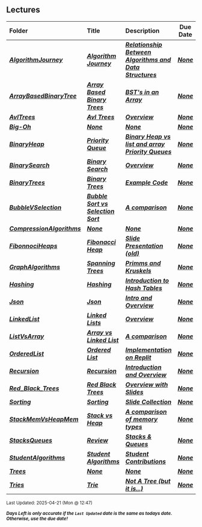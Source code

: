 ## Lectures

| Folder | Title | Description | Due Date | Due |  |
|:------|:------|:------|:-----:|:-----:|-----|
| ***<a href="https://github.com/rugbyprof/3013-Algorithms/tree/master/Lectures/AlgorithmJourney">AlgorithmJourney</a>*** | ***<a href="https://github.com/rugbyprof/3013-Algorithms/tree/master/Lectures/AlgorithmJourney"> Algorithm Journey </a>*** | ***<a href="https://github.com/rugbyprof/3013-Algorithms/tree/master/Lectures/AlgorithmJourney"> Relationship Between Algorithms and Data Structures</a>*** | ***<a href="https://github.com/rugbyprof/3013-Algorithms/tree/master/Lectures/AlgorithmJourney">None</a>*** | ***<a href="https://github.com/rugbyprof/3013-Algorithms/tree/master/Lectures/AlgorithmJourney"> N/A</a>*** |  |
| ***<a href="https://github.com/rugbyprof/3013-Algorithms/tree/master/Lectures/ArrayBasedBinaryTree">ArrayBasedBinaryTree</a>*** | ***<a href="https://github.com/rugbyprof/3013-Algorithms/tree/master/Lectures/ArrayBasedBinaryTree"> Array Based Binary Trees </a>*** | ***<a href="https://github.com/rugbyprof/3013-Algorithms/tree/master/Lectures/ArrayBasedBinaryTree"> BST's in an Array</a>*** | ***<a href="https://github.com/rugbyprof/3013-Algorithms/tree/master/Lectures/ArrayBasedBinaryTree">None</a>*** | ***<a href="https://github.com/rugbyprof/3013-Algorithms/tree/master/Lectures/ArrayBasedBinaryTree"> N/A</a>*** |  |
| ***<a href="https://github.com/rugbyprof/3013-Algorithms/tree/master/Lectures/AvlTrees">AvlTrees</a>*** | ***<a href="https://github.com/rugbyprof/3013-Algorithms/tree/master/Lectures/AvlTrees"> Avl Trees </a>*** | ***<a href="https://github.com/rugbyprof/3013-Algorithms/tree/master/Lectures/AvlTrees"> Overview</a>*** | ***<a href="https://github.com/rugbyprof/3013-Algorithms/tree/master/Lectures/AvlTrees">None</a>*** | ***<a href="https://github.com/rugbyprof/3013-Algorithms/tree/master/Lectures/AvlTrees"> N/A</a>*** |  |
| ***<a href="https://github.com/rugbyprof/3013-Algorithms/tree/master/Lectures/Big-Oh">Big-Oh</a>*** | ***<a href="https://github.com/rugbyprof/3013-Algorithms/tree/master/Lectures/Big-Oh">None</a>*** | ***<a href="https://github.com/rugbyprof/3013-Algorithms/tree/master/Lectures/Big-Oh">None</a>*** | ***<a href="https://github.com/rugbyprof/3013-Algorithms/tree/master/Lectures/Big-Oh">None</a>*** | ***<a href="https://github.com/rugbyprof/3013-Algorithms/tree/master/Lectures/Big-Oh"> N/A</a>*** |  |
| ***<a href="https://github.com/rugbyprof/3013-Algorithms/tree/master/Lectures/BinaryHeap">BinaryHeap</a>*** | ***<a href="https://github.com/rugbyprof/3013-Algorithms/tree/master/Lectures/BinaryHeap"> Priority Queue </a>*** | ***<a href="https://github.com/rugbyprof/3013-Algorithms/tree/master/Lectures/BinaryHeap"> Binary Heap vs list and array Priority Queues</a>*** | ***<a href="https://github.com/rugbyprof/3013-Algorithms/tree/master/Lectures/BinaryHeap">None</a>*** | ***<a href="https://github.com/rugbyprof/3013-Algorithms/tree/master/Lectures/BinaryHeap"> N/A</a>*** |  |
| ***<a href="https://github.com/rugbyprof/3013-Algorithms/tree/master/Lectures/BinarySearch">BinarySearch</a>*** | ***<a href="https://github.com/rugbyprof/3013-Algorithms/tree/master/Lectures/BinarySearch"> Binary Search </a>*** | ***<a href="https://github.com/rugbyprof/3013-Algorithms/tree/master/Lectures/BinarySearch"> Overview</a>*** | ***<a href="https://github.com/rugbyprof/3013-Algorithms/tree/master/Lectures/BinarySearch">None</a>*** | ***<a href="https://github.com/rugbyprof/3013-Algorithms/tree/master/Lectures/BinarySearch"> N/A</a>*** |  |
| ***<a href="https://github.com/rugbyprof/3013-Algorithms/tree/master/Lectures/BinaryTrees">BinaryTrees</a>*** | ***<a href="https://github.com/rugbyprof/3013-Algorithms/tree/master/Lectures/BinaryTrees"> Binary Trees </a>*** | ***<a href="https://github.com/rugbyprof/3013-Algorithms/tree/master/Lectures/BinaryTrees"> Example Code</a>*** | ***<a href="https://github.com/rugbyprof/3013-Algorithms/tree/master/Lectures/BinaryTrees">None</a>*** | ***<a href="https://github.com/rugbyprof/3013-Algorithms/tree/master/Lectures/BinaryTrees"> N/A</a>*** |  |
| ***<a href="https://github.com/rugbyprof/3013-Algorithms/tree/master/Lectures/BubbleVSelection">BubbleVSelection</a>*** | ***<a href="https://github.com/rugbyprof/3013-Algorithms/tree/master/Lectures/BubbleVSelection"> Bubble Sort vs Selection Sort </a>*** | ***<a href="https://github.com/rugbyprof/3013-Algorithms/tree/master/Lectures/BubbleVSelection"> A comparison</a>*** | ***<a href="https://github.com/rugbyprof/3013-Algorithms/tree/master/Lectures/BubbleVSelection">None</a>*** | ***<a href="https://github.com/rugbyprof/3013-Algorithms/tree/master/Lectures/BubbleVSelection"> N/A</a>*** |  |
| ***<a href="https://github.com/rugbyprof/3013-Algorithms/tree/master/Lectures/CompressionAlgorithms">CompressionAlgorithms</a>*** | ***<a href="https://github.com/rugbyprof/3013-Algorithms/tree/master/Lectures/CompressionAlgorithms">None</a>*** | ***<a href="https://github.com/rugbyprof/3013-Algorithms/tree/master/Lectures/CompressionAlgorithms">None</a>*** | ***<a href="https://github.com/rugbyprof/3013-Algorithms/tree/master/Lectures/CompressionAlgorithms">None</a>*** | ***<a href="https://github.com/rugbyprof/3013-Algorithms/tree/master/Lectures/CompressionAlgorithms">N/A</a>*** |  |
| ***<a href="https://github.com/rugbyprof/3013-Algorithms/tree/master/Lectures/FibonnociHeaps">FibonnociHeaps</a>*** | ***<a href="https://github.com/rugbyprof/3013-Algorithms/tree/master/Lectures/FibonnociHeaps"> Fibonacci Heap </a>*** | ***<a href="https://github.com/rugbyprof/3013-Algorithms/tree/master/Lectures/FibonnociHeaps"> Slide Presentation (old)</a>*** | ***<a href="https://github.com/rugbyprof/3013-Algorithms/tree/master/Lectures/FibonnociHeaps">None</a>*** | ***<a href="https://github.com/rugbyprof/3013-Algorithms/tree/master/Lectures/FibonnociHeaps"> N/A</a>*** |  |
| ***<a href="https://github.com/rugbyprof/3013-Algorithms/tree/master/Lectures/GraphAlgorithms">GraphAlgorithms</a>*** | ***<a href="https://github.com/rugbyprof/3013-Algorithms/tree/master/Lectures/GraphAlgorithms"> Spanning Trees </a>*** | ***<a href="https://github.com/rugbyprof/3013-Algorithms/tree/master/Lectures/GraphAlgorithms"> Primms and Kruskels</a>*** | ***<a href="https://github.com/rugbyprof/3013-Algorithms/tree/master/Lectures/GraphAlgorithms">None</a>*** | ***<a href="https://github.com/rugbyprof/3013-Algorithms/tree/master/Lectures/GraphAlgorithms"> N/A</a>*** |  |
| ***<a href="https://github.com/rugbyprof/3013-Algorithms/tree/master/Lectures/Hashing">Hashing</a>*** | ***<a href="https://github.com/rugbyprof/3013-Algorithms/tree/master/Lectures/Hashing"> Hashing </a>*** | ***<a href="https://github.com/rugbyprof/3013-Algorithms/tree/master/Lectures/Hashing"> Introduction to Hash Tables</a>*** | ***<a href="https://github.com/rugbyprof/3013-Algorithms/tree/master/Lectures/Hashing">None</a>*** | ***<a href="https://github.com/rugbyprof/3013-Algorithms/tree/master/Lectures/Hashing"> N/A</a>*** |  |
| ***<a href="https://github.com/rugbyprof/3013-Algorithms/tree/master/Lectures/Json">Json</a>*** | ***<a href="https://github.com/rugbyprof/3013-Algorithms/tree/master/Lectures/Json"> Json </a>*** | ***<a href="https://github.com/rugbyprof/3013-Algorithms/tree/master/Lectures/Json"> Intro and Overview</a>*** | ***<a href="https://github.com/rugbyprof/3013-Algorithms/tree/master/Lectures/Json">None</a>*** | ***<a href="https://github.com/rugbyprof/3013-Algorithms/tree/master/Lectures/Json"> N/A</a>*** |  |
| ***<a href="https://github.com/rugbyprof/3013-Algorithms/tree/master/Lectures/LinkedList">LinkedList</a>*** | ***<a href="https://github.com/rugbyprof/3013-Algorithms/tree/master/Lectures/LinkedList"> Linked Lists </a>*** | ***<a href="https://github.com/rugbyprof/3013-Algorithms/tree/master/Lectures/LinkedList"> Overview</a>*** | ***<a href="https://github.com/rugbyprof/3013-Algorithms/tree/master/Lectures/LinkedList">None</a>*** | ***<a href="https://github.com/rugbyprof/3013-Algorithms/tree/master/Lectures/LinkedList"> N/A</a>*** |  |
| ***<a href="https://github.com/rugbyprof/3013-Algorithms/tree/master/Lectures/ListVsArray">ListVsArray</a>*** | ***<a href="https://github.com/rugbyprof/3013-Algorithms/tree/master/Lectures/ListVsArray"> Array vs Linked List </a>*** | ***<a href="https://github.com/rugbyprof/3013-Algorithms/tree/master/Lectures/ListVsArray"> A comparison</a>*** | ***<a href="https://github.com/rugbyprof/3013-Algorithms/tree/master/Lectures/ListVsArray">None</a>*** | ***<a href="https://github.com/rugbyprof/3013-Algorithms/tree/master/Lectures/ListVsArray"> N/A</a>*** |  |
| ***<a href="https://github.com/rugbyprof/3013-Algorithms/tree/master/Lectures/OrderedList">OrderedList</a>*** | ***<a href="https://github.com/rugbyprof/3013-Algorithms/tree/master/Lectures/OrderedList"> Ordered List </a>*** | ***<a href="https://github.com/rugbyprof/3013-Algorithms/tree/master/Lectures/OrderedList"> Implementation on Replit</a>*** | ***<a href="https://github.com/rugbyprof/3013-Algorithms/tree/master/Lectures/OrderedList">None</a>*** | ***<a href="https://github.com/rugbyprof/3013-Algorithms/tree/master/Lectures/OrderedList"> N/a</a>*** |  |
| ***<a href="https://github.com/rugbyprof/3013-Algorithms/tree/master/Lectures/Recursion">Recursion</a>*** | ***<a href="https://github.com/rugbyprof/3013-Algorithms/tree/master/Lectures/Recursion"> Recursion </a>*** | ***<a href="https://github.com/rugbyprof/3013-Algorithms/tree/master/Lectures/Recursion"> Introduction and Overview</a>*** | ***<a href="https://github.com/rugbyprof/3013-Algorithms/tree/master/Lectures/Recursion">None</a>*** | ***<a href="https://github.com/rugbyprof/3013-Algorithms/tree/master/Lectures/Recursion"> N/A</a>*** |  |
| ***<a href="https://github.com/rugbyprof/3013-Algorithms/tree/master/Lectures/Red_Black_Trees">Red_Black_Trees</a>*** | ***<a href="https://github.com/rugbyprof/3013-Algorithms/tree/master/Lectures/Red_Black_Trees"> Red Black Trees </a>*** | ***<a href="https://github.com/rugbyprof/3013-Algorithms/tree/master/Lectures/Red_Black_Trees"> Overview with Slides</a>*** | ***<a href="https://github.com/rugbyprof/3013-Algorithms/tree/master/Lectures/Red_Black_Trees">None</a>*** | ***<a href="https://github.com/rugbyprof/3013-Algorithms/tree/master/Lectures/Red_Black_Trees"> N/A</a>*** |  |
| ***<a href="https://github.com/rugbyprof/3013-Algorithms/tree/master/Lectures/Sorting">Sorting</a>*** | ***<a href="https://github.com/rugbyprof/3013-Algorithms/tree/master/Lectures/Sorting"> Sorting </a>*** | ***<a href="https://github.com/rugbyprof/3013-Algorithms/tree/master/Lectures/Sorting"> Slide Collection</a>*** | ***<a href="https://github.com/rugbyprof/3013-Algorithms/tree/master/Lectures/Sorting">None</a>*** | ***<a href="https://github.com/rugbyprof/3013-Algorithms/tree/master/Lectures/Sorting"> N/A</a>*** |  |
| ***<a href="https://github.com/rugbyprof/3013-Algorithms/tree/master/Lectures/StackMemVsHeapMem">StackMemVsHeapMem</a>*** | ***<a href="https://github.com/rugbyprof/3013-Algorithms/tree/master/Lectures/StackMemVsHeapMem"> Stack vs Heap </a>*** | ***<a href="https://github.com/rugbyprof/3013-Algorithms/tree/master/Lectures/StackMemVsHeapMem"> A comparison of memory types</a>*** | ***<a href="https://github.com/rugbyprof/3013-Algorithms/tree/master/Lectures/StackMemVsHeapMem">None</a>*** | ***<a href="https://github.com/rugbyprof/3013-Algorithms/tree/master/Lectures/StackMemVsHeapMem"> N/A</a>*** |  |
| ***<a href="https://github.com/rugbyprof/3013-Algorithms/tree/master/Lectures/StacksQueues">StacksQueues</a>*** | ***<a href="https://github.com/rugbyprof/3013-Algorithms/tree/master/Lectures/StacksQueues"> Review </a>*** | ***<a href="https://github.com/rugbyprof/3013-Algorithms/tree/master/Lectures/StacksQueues"> Stacks & Queues</a>*** | ***<a href="https://github.com/rugbyprof/3013-Algorithms/tree/master/Lectures/StacksQueues">None</a>*** | ***<a href="https://github.com/rugbyprof/3013-Algorithms/tree/master/Lectures/StacksQueues"> N/A</a>*** |  |
| ***<a href="https://github.com/rugbyprof/3013-Algorithms/tree/master/Lectures/StudentAlgorithms">StudentAlgorithms</a>*** | ***<a href="https://github.com/rugbyprof/3013-Algorithms/tree/master/Lectures/StudentAlgorithms"> Student Algorithms </a>*** | ***<a href="https://github.com/rugbyprof/3013-Algorithms/tree/master/Lectures/StudentAlgorithms"> Student Contributions</a>*** | ***<a href="https://github.com/rugbyprof/3013-Algorithms/tree/master/Lectures/StudentAlgorithms">None</a>*** | ***<a href="https://github.com/rugbyprof/3013-Algorithms/tree/master/Lectures/StudentAlgorithms"> N/A</a>*** |  |
| ***<a href="https://github.com/rugbyprof/3013-Algorithms/tree/master/Lectures/Trees">Trees</a>*** | ***<a href="https://github.com/rugbyprof/3013-Algorithms/tree/master/Lectures/Trees">None</a>*** | ***<a href="https://github.com/rugbyprof/3013-Algorithms/tree/master/Lectures/Trees">None</a>*** | ***<a href="https://github.com/rugbyprof/3013-Algorithms/tree/master/Lectures/Trees">None</a>*** | ***<a href="https://github.com/rugbyprof/3013-Algorithms/tree/master/Lectures/Trees"> N/A</a>*** |  |
| ***<a href="https://github.com/rugbyprof/3013-Algorithms/tree/master/Lectures/Tries">Tries</a>*** | ***<a href="https://github.com/rugbyprof/3013-Algorithms/tree/master/Lectures/Tries"> Trie </a>*** | ***<a href="https://github.com/rugbyprof/3013-Algorithms/tree/master/Lectures/Tries"> Not A Tree (but it is...)</a>*** | ***<a href="https://github.com/rugbyprof/3013-Algorithms/tree/master/Lectures/Tries">None</a>*** | ***<a href="https://github.com/rugbyprof/3013-Algorithms/tree/master/Lectures/Tries"> N/A</a>*** |  |

<sup>Last Updated: 2025-04-21 (Mon @ 12:47)</sup> 

<sup>***Days Left is only accurate if the `Last Updated` date is the same as todays date. Otherwise, use the due date!***</sup> 